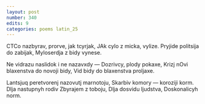 ```yaml
---
layout: post
number: 340
edits: 9
categories: poems latin_25
---
```


CTCo nazbyrav, prorve, jak tcyrjak,
JAk cylo z micka, vylize.
Pryjide politsija do zabijak,
Myloserdja z bidy vynese.

Ne vidrazu naslidok i ne nazavxdy —
Dozrivcy, plody pokaxe,
Krizj nOvi blaxenstva do novoji bidy,
Vid bidy do blaxenstva proljaxe.

Lantsjuq peretvorenj nazovutj marnotoju,
Skarbiv komory — koroziji korm.
Dlja nastupnyh rodiv
Zbyrajem z toboju,
Dlja dosvidu ljudstva, 
Doskonalicyh norm.
